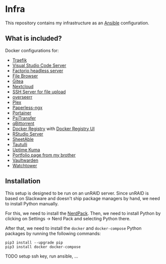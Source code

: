 # Infra

This repository contains my infrastructure as an [Ansible](https://github.com/ansible/ansible) configuration. 

## What is included?

Docker configurations for:

- [Traefik](https://github.com/traefik/traefik)
- [Visual Studio Code Server](https://github.com/coder/code-server)
- [Factorio headless server](https://github.com/factoriotools/factorio-docker)
- [File Browser](https://github.com/filebrowser/filebrowser)
- [Gitea](https://github.com/go-gitea/gitea)
- [Nextcloud](https://github.com/nextcloud/docker)
- [SSH Server for file upload](https://hub.docker.com/r/linuxserver/openssh-server)
- [overseerr](https://github.com/sct/overseerr)
- [Plex](https://hub.docker.com/r/plexinc/pms-docker)
- [Paperless-ngx](https://github.com/paperless-ngx/paperless-ngx)
- [Portainer](https://github.com/portainer/portainer)
- [PsiTransfer](https://github.com/psi-4ward/psitransfer)
- [qBittorrent](https://github.com/qbittorrent/qBittorrent)
- [Docker Registry](https://hub.docker.com/_/registry) with [Docker Registry UI](https://github.com/Joxit/docker-registry-ui)
- [RStudio Server](https://hub.docker.com/r/rocker/rstudio)
- [SheetAble](https://github.com/SheetAble/SheetAble)
- [Tautulli](https://github.com/Tautulli/Tautulli)
- [Uptime Kuma](https://github.com/louislam/uptime-kuma)
- [Portfolio page from my brother](https://github.com/vallezw/AboutMePage)
- [Vaultwarden](https://github.com/dani-garcia/vaultwarden)
- [Watchtower](https://github.com/containrrr/watchtower)

## Installation

This setup is designed to be run on an unRAID server. 
Since unRAID is based on Slackware and doesn't ship package managers by hand, we need to install Python manually.

For this, we need to install the [NerdPack](https://forums.unraid.net/topic/35866-unraid-6-nerdpack-cli-tools-iftop-iotop-screen-kbd-etc/).
Then, we need to install Python by clicking on Settings -> Nerd Pack and selecting Python there.

After that, we need to install the `docker` and `docker-compose` Python packages by running the following commands:

```console
pip3 install --upgrade pip
pip3 install docker docker-compose
```

TODO setup ssh key, run ansible, ...